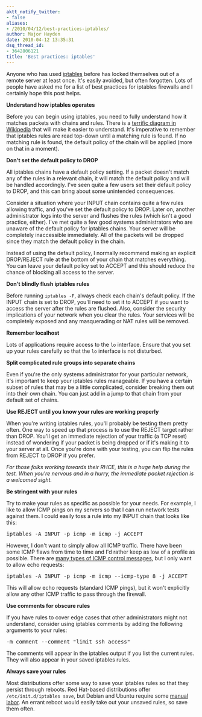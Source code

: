 ```yaml
---
aktt_notify_twitter:
- false
aliases:
- /2010/04/12/best-practices-iptables/
author: Major Hayden
date: 2010-04-12 13:35:31
dsq_thread_id:
- 3642806121
title: 'Best practices: iptables'
---
```


Anyone who has used [iptables][1] before has locked themselves out of a remote server at least once. It's easily avoided, but often forgotten. Lots of people have asked me for a list of best practices for iptables firewalls and I certainly hope this post helps.

**Understand how iptables operates**

Before you can begin using iptables, you need to fully understand how it matches packets with chains and rules. There is a [terrific diagram in Wikipedia][2] that will make it easier to understand. It's imperative to remember that iptables rules are read top-down until a matching rule is found. If no matching rule is found, the default policy of the chain will be applied (more on that in a moment).

**Don't set the default policy to DROP**

All iptables chains have a default policy setting. If a packet doesn't match any of the rules in a relevant chain, it will match the default policy and will be handled accordingly. I've seen quite a few users set their default policy to DROP, and this can bring about some unintended consequences.

Consider a situation where your INPUT chain contains quite a few rules allowing traffic, and you've set the default policy to DROP. Later on, another administrator logs into the server and flushes the rules (which isn't a good practice, either). I've met quite a few good systems administrators who are unaware of the default policy for iptables chains. Your server will be completely inaccessible immediately. All of the packets will be dropped since they match the default policy in the chain.

Instead of using the default policy, I normally recommend making an explicit DROP/REJECT rule at the bottom of your chain that matches everything. You can leave your default policy set to ACCEPT and this should reduce the chance of blocking all access to the server.

**Don't blindly flush iptables rules**

Before running `iptables -F`, always check each chain's default policy. If the INPUT chain is set to DROP, you'll need to set it to ACCEPT if you want to access the server after the rules are flushed. Also, consider the security implications of your network when you clear the rules. Your services will be completely exposed and any masquerading or NAT rules will be removed.

**Remember localhost**

Lots of applications require access to the `lo` interface. Ensure that you set up your rules carefully so that the `lo` interface is not disturbed.

**Split complicated rule groups into separate chains**

Even if you're the only systems administrator for your particular network, it's important to keep your iptables rules manageable. If you have a certain subset of rules that may be a little complicated, consider breaking them out into their own chain. You can just add in a jump to that chain from your default set of chains.

**Use REJECT until you know your rules are working properly**

When you're writing iptables rules, you'll probably be testing them pretty often. One way to speed up that process is to use the REJECT target rather than DROP. You'll get an immediate rejection of your traffic (a TCP reset) instead of wondering if your packet is being dropped or if it's making it to your server at all. Once you're done with your testing, you can flip the rules from REJECT to DROP if you prefer.

_For those folks working towards their RHCE, this is a huge help during the test. When you're nervous and in a hurry, the immediate packet rejection is a welcomed sight._

**Be stringent with your rules**

Try to make your rules as specific as possible for your needs. For example, I like to allow ICMP pings on my servers so that I can run network tests against them. I could easily toss a rule into my INPUT chain that looks like this:

<pre lang="html">iptables -A INPUT -p icmp -m icmp -j ACCEPT </pre>

However, I don't want to simply allow all ICMP traffic. There have been some ICMP flaws from time to time and I'd rather keep as low of a profile as possible. There are [many types of ICMP control messages][3], but I only want to allow echo requests:

<pre lang="html">iptables -A INPUT -p icmp -m icmp --icmp-type 8 -j ACCEPT</pre>

This will allow echo requests (standard ICMP pings), but it won't explicitly allow any other ICMP traffic to pass through the firewall.

**Use comments for obscure rules**

If you have rules to cover edge cases that other administrators might not understand, consider using iptables comments by adding the following arguments to your rules:

<pre lang="html">-m comment --comment "limit ssh access"</pre>

The comments will appear in the iptables output if you list the current rules. They will also appear in your saved iptables rules.

**Always save your rules**

Most distributions offer some way to save your iptables rules so that they persist through reboots. Red Hat-based distributions offer `/etc/init.d/iptables save`, but Debian and Ubuntu require some [manual labor][4]. An errant reboot would easily take out your unsaved rules, so save them often.

 [1]: http://en.wikipedia.org/wiki/Iptables
 [2]: http://en.wikipedia.org/wiki/Iptables#Operational_summary
 [3]: http://en.wikipedia.org/wiki/Internet_Control_Message_Protocol#List_of_permitted_control_messages_.28incomplete_list.29
 [4]: http://rackerhacker.com/2009/11/16/automatically-loading-iptables-on-debianubuntu/